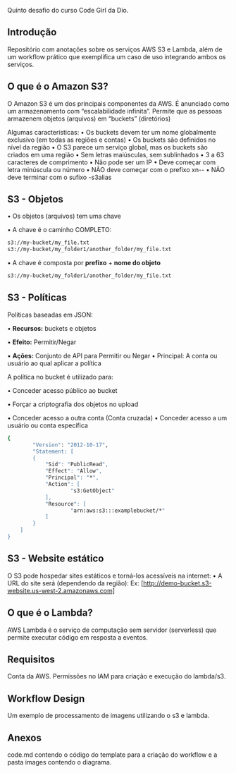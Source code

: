Quinto desafio do curso Code Girl da Dio.

## Introdução
Repositório com anotações sobre os serviços AWS S3 e Lambda, além de um workflow prático que exemplifica um caso de uso integrando ambos os serviços.

## O que é o Amazon S3?
O Amazon S3 é um dos principais componentes da AWS. É anunciado como um armazenamento com “escalabilidade infinita”. Permite que as pessoas armazenem objetos (arquivos) em “buckets” (diretórios)

Algumas características:
• Os buckets devem ter um nome globalmente exclusivo (em todas as regiões e contas)
• Os buckets são definidos no nível da região
• O S3 parece um serviço global, mas os buckets são criados em uma região
• Sem letras maiúsculas, sem sublinhados
• 3 a 63 caracteres de comprimento
• Não pode ser um IP
• Deve começar com letra minúscula ou número
• NÃO deve começar com o prefixo xn--
• NÃO deve terminar com o sufixo -s3alias

## **S3 - Objetos**

• Os objetos (arquivos) tem uma chave

• A chave é o caminho COMPLETO: 

```bash
s3://my-bucket/my_file.txt
s3://my-bucket/my_folder1/another_folder/my_file.txt
```

• A chave é composta por **prefixo** + **nome do objeto**

```bash
s3://my-bucket/my_folder1/another_folder/my_file.txt
```

## **S3 - Políticas**

Políticas baseadas em JSON:

  • **Recursos:** buckets e objetos 

  • **Efeito:** Permitir/Negar 

  • **Ações:** Conjunto de API para Permitir ou Negar • Principal: A conta ou usuário ao qual aplicar a
    política

A política no bucket é utilizado para: 

  • Conceder acesso público ao bucket

  • Forçar a criptografia dos objetos no upload 

  • Conceder acesso a outra conta (Conta cruzada)
  • Conceder acesso a um usuário ou conta específica

```bash
{
		"Version": "2012-10-17",
		"Statement: [
		{ 
			"Sid": "PublicRead",
			"Effect": "Allow",
			"Principal": "*",
			"Action": [
					"s3:GetObject"
			],
			"Resource": [
					"arn:aws:s3:::examplebucket/*"
			]
		}
	]
}
```

## **S3 - Website estático**

O S3 pode hospedar sites estáticos e torná-los acessíveis na internet:
  • A URL do site será (dependendo da região):
    Ex: [http://demo-bucket.s3-website.us-west-2.amazonaws.com]

## O que é o Lambda?
AWS Lambda é o serviço de computação sem servidor (serverless) que permite executar código em resposta a eventos.

## Requisitos
Conta da AWS.
Permissões no IAM para criação e execução do lambda/s3.

## Workflow Design
Um exemplo de processamento de imagens utilizando o s3 e lambda.

## Anexos
code.md contendo o código do template para a criação do workflow e a pasta images contendo o diagrama.

